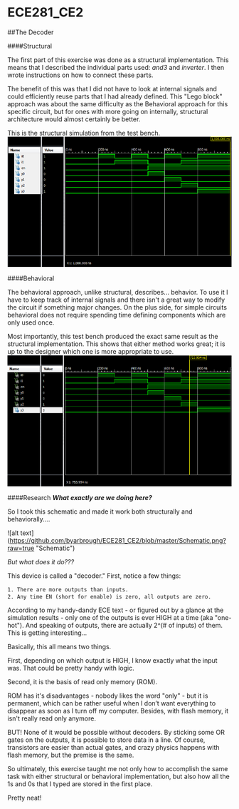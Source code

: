 ECE281_CE2  
========== 
##The Decoder

####Structural

The first part of this exercise was done as a structural implementation. This means that I described the individual parts used: _and3_ and _inverter_. I then wrote instructions on how to connect these parts.

The benefit of this was that I did not have to look at internal signals and could efficiently reuse parts that I had already defined. This "Lego block" approach was about the same difficulty as the Behavioral approach for this specific circuit, but for ones with more going on internally, structural architecture would almost certainly be better.

This is the structural simulation from the test bench.
![alt text](https://github.com/byarbrough/ECE281_CE2/blob/master/Decoder_Structural_sim.PNG?raw=true "Structural Simulation")

####Behavioral

The behavioral approach, unlike structural, describes... behavior. To use it I have to keep track of internal signals and there isn't a great way to modify the circuit if something major changes. On the plus side, for simple circuits behavioral does not require spending time defining components which are only used once.

Most importantly, this test bench produced the exact same result as the structural implementation. This shows that either method works great; it is up to the designer which one is more appropriate to use.
![alt text](https://github.com/byarbrough/ECE281_CE2/blob/master/Decoder_Behavioral_sim.PNG?raw=true "Behavioral Simulation")

####Research
***What exactly are we doing here?***

So I took this schematic and made it work both structurally and behaviorally....

![alt text] (https://github.com/byarbrough/ECE281_CE2/blob/master/Schematic.png?raw=true "Schematic")

_But what does it do???_

This device is called a "decoder."
First, notice a few things:

    1. There are more outputs than inputs.
    2. Any time EN (short for enable) is zero, all outputs are zero.

According to my handy-dandy ECE text - or figured out by a glance at the simulation results - only one of the outputs is ever HIGH at a time (aka "one-hot"). And speaking of outputs, there are actually 2^(# of inputs) of them. This is getting interesting...

Basically, this all means two things.

First, depending on which output is HIGH, I know exactly what the input was. That could be pretty handy with logic.

Second, it is the basis of read only memory (ROM).


ROM has it's disadvantages - nobody likes the word "only" - but it is permanent, which can be rather useful when I don’t want everything to disappear as soon as I turn off my computer. Besides, with flash memory, it isn't really read only anymore.


BUT! None of it would be possible without decoders. By sticking some OR gates on the outputs, it is possible to store data in a line. Of course, transistors are easier than actual gates, and crazy physics happens with flash memory, but the premise is the same.


So ultimately, this exercise taught me not only how to accomplish the same task with either structural or behavioral implementation, but also how all the 1s and 0s that I typed are stored in the first place.


Pretty neat!
